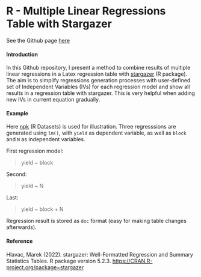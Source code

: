 # R - Multiple Linear Regressions Table with Stargazer

See the Github page [here](https://fendit.github.io/MultipleLinearRegressionTableWithStargazer/)

#### Introduction

In this Github repository, I present a method to combine results of multiple linear regressions in a Latex regression table with [stargazer](https://cran.r-project.org/web/packages/stargazer/stargazer.pdf) (R package). The aim is to simplify regressions generation processes with user-defined set of Independent Variables (IVs) for each regression model and show all results in a regression table with stargazer. This is very helpful when adding new IVs in current equation gradually.

#### Example
Here [npk](https://stat.ethz.ch/R-manual/R-devel/library/datasets/html/npk.html) (R Datasets) is used for illustration. Three regresssions are generated using ```lm()```, with ```yield``` as dependent variable, as well as ```block``` and ```N``` as independent variables. 

First regression model:
> yield ~ block

Second:
> yield ~ N

Last:
> yield ~ block + N

Regression result is stored as ```doc``` format (easy for making table changes afterwards).

#### Reference
 Hlavac, Marek (2022). stargazer: Well-Formatted Regression and Summary Statistics Tables.
 R package version 5.2.3. https://CRAN.R-project.org/package=stargazer

